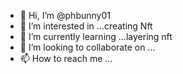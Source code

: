 - 👋 Hi, I’m @phbunny01
- 👀 I’m interested in ...creating Nft
- 🌱 I’m currently learning ...layering nft
- 💞️ I’m looking to collaborate on ...
- 📫 How to reach me ...

<!---
phbunny01/phbunny01 is a ✨ special ✨ repository because its `README.md` (this file) appears on your GitHub profile.
You can click the Preview link to take a look at your changes.
--->
